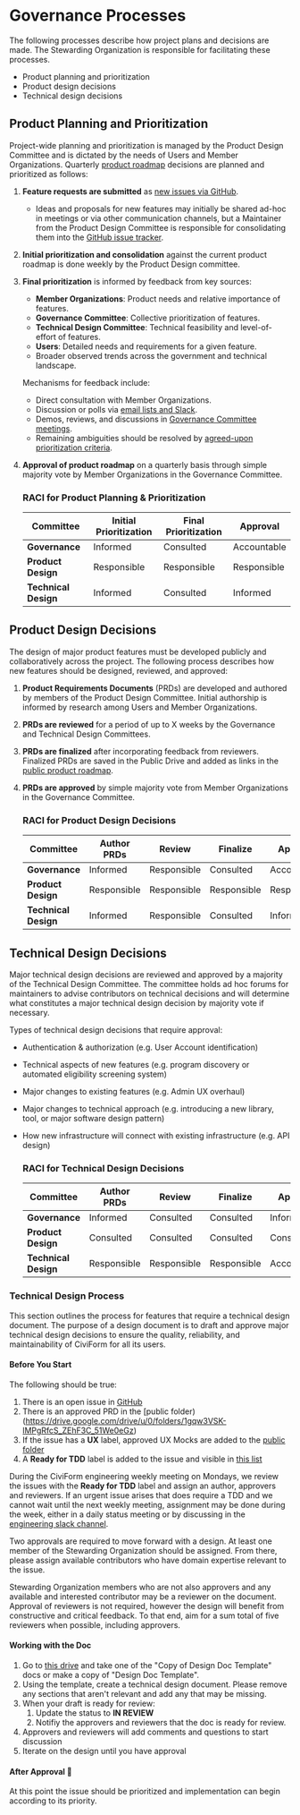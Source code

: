 # Governance Processes
The following processes describe how project plans and decisions are made. The Stewarding Organization is responsible for facilitating these processes.
* Product planning and prioritization
* Product design decisions
* Technical design decisions

## Product Planning and Prioritization
Project-wide planning and prioritization is managed by the Product Design Committee and is dictated by the needs of Users and Member Organizations. Quarterly [product roadmap](https://github.com/orgs/civiform/projects/1/views/11) decisions are planned and prioritized as follows:

1. **Feature requests are submitted** as [new issues via GitHub](https://github.com/civiform/civiform/issues/new/choose). 
    * Ideas and proposals for new features may initially be shared ad-hoc in meetings or via other communication channels, but a Maintainer from the Product Design Committee is responsible for consolidating them into the [GitHub issue tracker](https://github.com/civiform/civiform/issues?q=is%3Aopen+is%3Aissue+label%3Afeature).
2. **Initial prioritization and consolidation** against the current product roadmap is done weekly by the Product Design committee.
3. **Final prioritization** is informed by feedback from key sources:
    * **Member Organizations**: Product needs and relative importance of features.
    * **Governance Committee**: Collective prioritization of features.
    * **Technical Design Committee**: Technical feasibility and level-of-effort of features.
    * **Users**: Detailed needs and requirements for a given feature.
    * Broader observed trends across the government and technical landscape.
 
    Mechanisms for feedback include:
    * Direct consultation with Member Organizations.
    * Discussion or polls via [email lists and Slack](https://docs.civiform.us/governance-and-management/governance/communication). 
    * Demos, reviews, and discussions in [Governance Committee meetings](https://docs.google.com/document/d/1MQikQy2I77IOEh_FCIG0pH6IDPC_nNtiJphAOychY0Q/edit#heading=h.u8srcsjo65zj).
    * Remaining ambiguities should be resolved by [agreed-upon prioritization criteria](https://docs.google.com/document/d/1I47tNPSylU2MtABXJfRQfXPApM3LH5vDXv2uSUhRj8M/edit). 

4. **Approval of product roadmap** on a quarterly basis through simple majority vote by Member Organizations in the Governance Committee.

    ### RACI for Product Planning & Prioritization
    |Committee|Initial Prioritization|Final Prioritization|Approval|
    |------------|-------|-----------|-----------|
    |**Governance**|Informed|Consulted|Accountable|
    |**Product Design**|Responsible|Responsible|Responsible|
    |**Technical Design**|Informed|Consulted|Informed|


## Product Design Decisions
The design of major product features must be developed publicly and collaboratively across the project. The following process describes how new features should be designed, reviewed, and approved:

1. **Product Requirements Documents** (PRDs) are developed and authored by members of the Product Design Committee. Initial authorship is informed by research among Users and Member Organizations.
2. **PRDs are reviewed** for a period of up to X weeks by the Governance and Technical Design Committees.
3. **PRDs are finalized** after incorporating feedback from reviewers. Finalized PRDs are saved in the Public Drive and added as links in the [public product roadmap](https://github.com/orgs/civiform/projects/1/views/11).
4. **PRDs are approved** by simple majority vote from Member Organizations in the Governance Committee.


    ### RACI for Product Design Decisions
    |Committee|Author PRDs|Review|Finalize|Approve|
    |------------|-------|-----------|-----------|------|
    |**Governance**|Informed|Responsible|Consulted|Accountable|
    |**Product Design**|Responsible|Responsible|Responsible|Responsible|
    |**Technical Design**|Informed|Responsible|Consulted|Informed|
    
## Technical Design Decisions
Major technical design decisions are reviewed and approved by a majority of the Technical Design Committee. The committee holds ad hoc forums for maintainers to advise contributors on technical decisions and will determine what constitutes a major technical design decision by majority vote if necessary. 

Types of technical design decisions that require approval:
* Authentication & authorization (e.g. User Account identification)
* Technical aspects of new features (e.g. program discovery or automated eligibility screening system)
* Major changes to existing features (e.g. Admin UX overhaul)
* Major changes to technical approach (e.g. introducing a new library, tool, or major software design pattern)
* How new infrastructure will connect with existing infrastructure (e.g. API design)

    ### RACI for Technical Design Decisions
    |Committee|Author PRDs|Review|Finalize|Approve|
    |------------|-------|-----------|-----------|------|
    |**Governance**|Informed|Consulted|Consulted|Informed|
    |**Product Design**|Consulted|Consulted|Consulted|Consulted|
    |**Technical Design**|Responsible|Responsible|Responsible|Accountable|

### Technical Design Process

This section outlines the process for features that require a technical design document. The purpose of a design document is to draft and approve major technical design decisions to ensure the quality, reliability, and maintainability of CiviForm for all its users.

#### Before You Start

The following should be true:
1. There is an open issue in [GitHub](https://github.com/civiform/civiform/issues)
2. There is an approved PRD in the [public folder)(https://drive.google.com/drive/u/0/folders/1gqw3VSK-lMPgRfcS_ZEhF3C_51We0eGz)
3. If the issue has a **UX** label, approved UX Mocks are added to the [public folder](https://drive.google.com/drive/u/0/folders/1zY6OnQYH7Xo5ebPctTJtd5QRsHBAI5vF)
4. A **Ready for TDD** label is added to the issue and visible in [this list](https://github.com/civiform/civiform/issues?q=is%3Aissue+is%3Aopen+label%3A"Ready+for+TDD")

During the CiviForm engineering weekly meeting on Mondays, we review the issues with the **Ready for TDD** label and assign an author, approvers and reviewers. If an urgent issue arises that does require a TDD and we cannot wait until the next weekly meeting, assignment may be done during the week, either in a daily status meeting or by discussing in the [engineering slack channel](https://civiform.slack.com/archives/C01QKN2UNMA).

Two approvals are required to move forward with a design. At least one member of the Stewarding Organization should be assigned. From there, please assign available contributors who have domain expertise relevant to the issue.

Stewarding Organization members who are not also approvers and any available and interested contributor may be a reviewer on the document. Approval of reviewers is not required, however the design will benefit from constructive and critical feedback. To that end, aim for a sum total of five reviewers when possible, including approvers.

#### Working with the Doc

1. Go to [this drive](https://drive.google.com/drive/u/0/folders/109bb32dwMPiqSaDUAyAkViXJu6KYFUkQ) and take one of the "Copy of Design Doc Template" docs or make a copy of "Design Doc Template".
2. Using the template, create a technical design document. Please remove any sections that aren't relevant and add any that may be missing.
3. When your draft is ready for review:
    1. Update the status to **IN REVIEW**
    2. Notifiy the approvers and reviewers that the doc is ready for review.
4. Approvers and reviewers will add comments and questions to start discussion
5. Iterate on the design until you have approval

#### After Approval :rocket:

At this point the issue should be prioritized and implementation can begin according to its priority.
